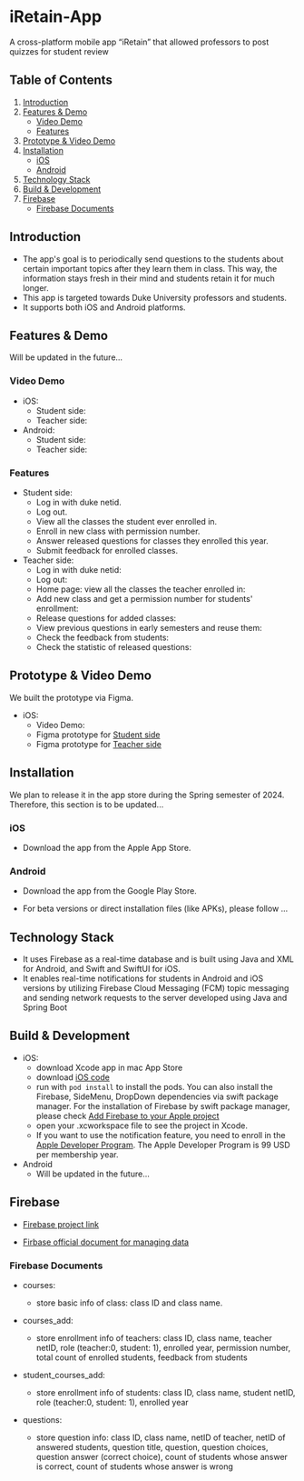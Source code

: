 # iRetain-App
A cross-platform mobile app “iRetain” that allowed professors to post quizzes for student review

## Table of Contents
1. [Introduction](#introduction)
2. [Features & Demo](#features--demo)
   - [Video Demo](#video-demo)
   - [Features](#features)
3. [Prototype & Video Demo](#prototype--video-demo)
4. [Installation](#installation)
   - [iOS](#ios)
   - [Android](#android)
5. [Technology Stack](#technology-stack)
6. [Build & Development](#build--development)
7. [Firebase](#firebase)
   - [Firebase Documents](#firebase-documents)

## Introduction

- The app's goal is to periodically send questions to the students about certain important topics after they learn them in class. This way, the information stays fresh in their mind and students retain it for much longer.
- This app is targeted towards Duke University professors and students.
- It supports both iOS and Android platforms.

## Features & Demo
Will be updated in the future...

### Video Demo
- iOS:
  - Student side:
  - Teacher side:
- Android:
  - Student side:
  - Teacher side:

### Features
- Student side:
  - Log in with duke netid.
  - Log out.
  - View all the classes the student ever enrolled in.
  - Enroll in new class with permission number.
  - Answer released questions for classes they enrolled this year.
  - Submit feedback for enrolled classes.
- Teacher side:
  - Log in with duke netid:
  - Log out:
  - Home page: view all the classes the teacher enrolled in:
  - Add new class and get a permission number for students' enrollment:
  - Release questions for added classes:
  - View previous questions in early semesters and reuse them:
  - Check the feedback from students:
  - Check the statistic of released questions:
  

## Prototype & Video Demo
We built the prototype via Figma.
- iOS:
  - Video Demo: 
  - Figma prototype for [Student side](https://www.figma.com/file/pKnh4sojIYBgg5ieAkLPhC/iRetain-App-0?type=design&node-id=0%3A1&mode=design&t=Pv6U3MUn34HR94jG-1)
  - Figma prototype for [Teacher side](https://www.figma.com/file/qCpTMNDFPCnBDE2SyO13sn/iRetain-App-1?type=design&node-id=0%3A1&mode=design&t=3WqsBbikyEgFKmmg-1)


## Installation
We plan to release it in the app store during the Spring semester of 2024. Therefore, this section is to be updated...

### iOS
- Download the app from the Apple App Store.

### Android
- Download the app from the Google Play Store.

- For beta versions or direct installation files (like APKs), please follow ...

## Technology Stack

- It uses Firebase as a real-time database and is built using Java and XML for Android, and Swift and SwiftUI for iOS.
- It enables real-time notifications for students in Android and iOS versions by utilizing Firebase Cloud Messaging (FCM) topic messaging and sending network requests to the server developed using Java and Spring Boot

## Build & Development
- iOS:
  - download Xcode app in mac App Store
  - download [iOS code](https://github.com/CaoRui0910/iRetain-App/tree/main/iOS)
  - run with `pod install` to install the pods. You can also install the Firebase, SideMenu, DropDown dependencies via swift package manager. For the installation of Firebase by swift package manager, please check [Add Firebase to your Apple project](https://firebase.google.com/docs/ios/setup#add-sdks)
  - open your .xcworkspace file to see the project in Xcode.
  - If you want to use the notification feature, you need to enroll in the [Apple Developer Program](https://developer.apple.com/programs/enroll/). The Apple Developer Program is 99 USD per membership year.
- Android
  - Will be updated in the future...

## Firebase
- [Firebase project link](https://console.firebase.google.com/project/nudge-ce02c/overview)

- [Firbase official document for managing data](https://firebase.google.com/docs/firestore/manage-data/add-data)


### Firebase Documents

- courses:
  - store basic info of class: class ID and class name.

- courses_add:
  - store enrollment info of teachers: class ID, class name, teacher netID, role (teacher:0, student: 1), enrolled year, permission number, total count of enrolled students, feedback from students

- student_courses_add:
  - store enrollment info of students: class ID, class name, student netID, role (teacher:0, student: 1), enrolled year

- questions:
  - store question info: class ID, class name, netID of teacher, netID of answered students, question title, question, question choices, question answer (correct choice), count of students whose answer is correct, count of students whose answer is wrong
